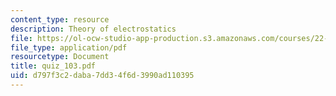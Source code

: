 ```yaml
---
content_type: resource
description: Theory of electrostatics
file: https://ol-ocw-studio-app-production.s3.amazonaws.com/courses/22-101-applied-nuclear-physics-fall-2003/d797f3c2daba7dd34f6d3990ad110395_quiz_103.pdf
file_type: application/pdf
resourcetype: Document
title: quiz_103.pdf
uid: d797f3c2-daba-7dd3-4f6d-3990ad110395
---
```

